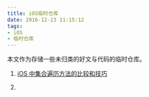 ```yaml
---
title: iOS临时仓库
date: 2016-12-23 11:15:12
tags:
- iOS
- 临时仓库
---
```


本文作为存储一些未归类的好文与代码的临时仓库。

1. [iOS 中集合遍历方法的比较和技巧](http://blog.sunnyxx.com/2014/04/30/ios_iterator/)
	
2. 

